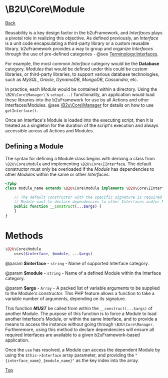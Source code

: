 # \B2U\Core\Module

[Back](https://github.com/bob2u/b2uFramework-public/blob/master/README.md#the-b2ucore-namespace)

Reusability is a key design factor in the b2uFramework, and _Interfaces_ plays a pivotal role in realizing this objective. As defined previously, an _Interface_ is a unit code encapsulating a third-party library or a custom reusable library. b2uFramework provides a way to group and organize _Interfaces_ through the use of pre-defined categories - @see [Terminology:Interfaces](https://github.com/bob2u/b2uFramework-public/blob/master/README.md#terminology). 

For example, the most common _Interface_ category would be the **Database** category. _Modules_ that would be defined under this could be custom libraries, or third-party libraries, to support various database technologies, such as _MySQL_, _Oracle_, _DynamoDB_, _MongoDB_, _Cassandra_, etc.

In practice, each _Module_ would be contained within a directory. Using the `\B2U\Core\Manager\`'s `setup(...)` functionality, an application would load these libraries into the b2uFramework for use by all Actions and other Interfaces/Modules. @see [\B2u\Core\Manager](https://github.com/bob2u/b2uFramework-public/blob/master/README/README_MANAGER.md#methods) for details on how to use `getInterface()`.

Once an Interface's Module is loaded into the executing script, then it is treated as a singleton for the duration of the script's execution and always accessible across all Actions and Modules.

## Defining a Module
The syntax for defining a Module class begins with deriving a class from `\B2U\Core\Module` and implementing `\B2U\Core\IInterface`. The default constructor must only be overloaded if the _Module_ has dependencies to other _Modules_ within the same or other _Interfaces_.

```PHP
<?php
class module_name extends \B2U\Core\Module implements \B2U\Core\IInterface {

    // The default constructor with the specific signature is required when a
    // Module want to declare dependencies to other Interfaces and/or Modules
    public function __construct(...$args) {
    }
}
```
# Methods
```PHP
\B2U\Core\Module
    uses($interface, $module, ...$args)
```
@param **$interface** - `string` - Name of supported Interface category.

@param **$module** - `string` - Name of a defined Module within the Interface category.

@param **$args** - `Array` - A packed list of variable arguments to be supplied to the Module's constructor. This PHP feature allows a function to take a variable number of arguments, depending on its signature.

This function ***MUST*** be called from within the `__construct(...$args)` of another Module. The purpose of this function is to force a Module to load another Interface's Module, or within the same Interface, and to provide a means to access the instance without going through `\B2U\Core\Manager`. Furtheremore, using this method to declare dependencies will ensure all required Interfaces are available to a given b2uFramework-based application.

Once the `use` has resolved, a Module can access the dependent Module by using the `$this->Interface` array parameter, and providing the `"{interface_name}_{module_name}"` as the key index into the array.

[Top](https://github.com/bob2u/b2uFramework-public/blob/master/README/README_ACTION.md#b2ucoreaction)
